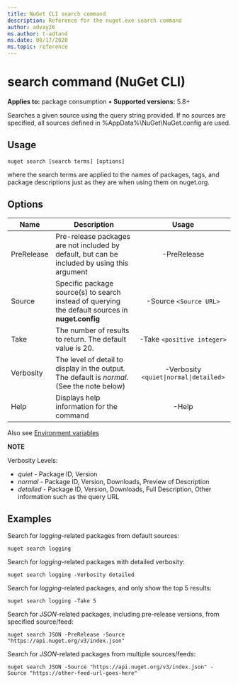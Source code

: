 ```yaml
---
title: NuGet CLI search command
description: Reference for the nuget.exe search command
author: advay26
ms.author: t-adtand
ms.date: 08/17/2020
ms.topic: reference
---
```


# search command (NuGet CLI)

**Applies to:** package consumption &bullet; **Supported versions:** 5.8+

Searches a given source using the query string provided. If no sources are specified, all sources defined in %AppData%\NuGet\NuGet.config are used.

## Usage

```cli
nuget search [search terms] [options]
```

where the search terms are applied to the names of packages, tags, and package descriptions just as they are when using them on nuget.org.

## Options

| Name | Description | Usage |
| ---  |     ---     |  :-:  |
| PreRelease | Pre-release packages are not included by default, but can be included by using this argument | -PreRelease |
| Source | Specific package source(s) to search instead of querying the default sources in __nuget.config__ | -Source `<Source URL>`|
| Take | The number of results to return. The default value is 20. | -Take `<positive integer>` |
| Verbosity | The level of detail to display in the output. The default is _normal_. (See the note below)  | -Verbosity `<quiet\|normal\|detailed>` |
| Help | Displays help information for the command | -Help |

Also see [Environment variables](cli-ref-environment-variables.md)

__NOTE__

Verbosity Levels:

* _quiet_ - Package ID, Version
* _normal_ - Package ID, Version, Downloads, Preview of Description
* _detailed_ - Package ID, Version, Downloads, Full Description, Other information such as the query URL

## Examples

Search for *logging*-related packages from default sources:
```
nuget search logging
```
Search for *logging*-related packages with detailed verbosity:
```
nuget search logging -Verbosity detailed
```
Search for *logging*-related packages, and only show the top 5 results:
```
nuget search logging -Take 5
```
Search for *JSON*-related packages, including pre-release versions, from specified source/feed:
```
nuget search JSON -PreRelease -Source "https://api.nuget.org/v3/index.json"
```
Search for *JSON*-related packages from multiple sources/feeds:
```
nuget search JSON -Source "https://api.nuget.org/v3/index.json" -Source "https://other-feed-url-goes-here"
```
